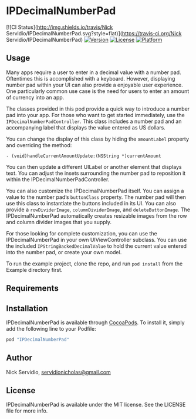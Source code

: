 # IPDecimalNumberPad

[![CI Status](http://img.shields.io/travis/Nick Servidio/IPDecimalNumberPad.svg?style=flat)](https://travis-ci.org/Nick Servidio/IPDecimalNumberPad)
[![Version](https://img.shields.io/cocoapods/v/IPDecimalNumberPad.svg?style=flat)](http://cocoapods.org/pods/IPDecimalNumberPad)
[![License](https://img.shields.io/cocoapods/l/IPDecimalNumberPad.svg?style=flat)](http://cocoapods.org/pods/IPDecimalNumberPad)
[![Platform](https://img.shields.io/cocoapods/p/IPDecimalNumberPad.svg?style=flat)](http://cocoapods.org/pods/IPDecimalNumberPad)

## Usage

Many apps require a user to enter in a decimal value with a number pad. Oftentimes this is accomplished with a keyboard. However, displaying number pad within your UI can also provide a enjoyable user experience. One particularly common use case is the need for users to enter an amount of currency into an app.

The classes provided in this pod provide a quick way to introduce a number pad into your app. For those who want to get started immediately, use the `IPDecimalNumberPadController`. This class includes a number pad and an accompanying label that displays the value entered as US dollars. 

You can change the display of this class by hiding the `amountLabel` property and overriding the method:

```objc
- (void)handleCurrentAmountUpdate:(NSString *)currentAmount
```

You can then update a different UILabel or another element that displays text. You can adjust the insets surrounding the number pad to reposition it within the IPDecimalNumberPadController.

You can also customize the IPDecimalNumberPad itself. You can assign a value to the number pad’s `buttonClass` property. The number pad will then use this class to instantiate the buttons included in its UI. You can also provide a `rowDividerImage`, `columnDividerImage`, and `deleteButtonImage`. The IPDecimalNumberPad automatically creates resizable images from the row and column divider images that you supply.

For those looking for complete customization, you can use the IPDecimalNumberPad in your own UIViewController subclass. You can use the included `IPStringBackedDecimalValue` to hold the current value entered into the number pad, or create your own model. 

To run the example project, clone the repo, and run `pod install` from the Example directory first.

## Requirements

## Installation

IPDecimalNumberPad is available through [CocoaPods](http://cocoapods.org). To install
it, simply add the following line to your Podfile:

```ruby
pod "IPDecimalNumberPad"
```

## Author

Nick Servidio, servidionicholas@gmail.com

## License

IPDecimalNumberPad is available under the MIT license. See the LICENSE file for more info.

